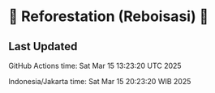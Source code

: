 
# 🌳 Reforestation (Reboisasi) 🌲

## Last Updated

GitHub Actions time: Sat Mar 15 13:23:20 UTC 2025

Indonesia/Jakarta time: Sat Mar 15 20:23:20 WIB 2025
